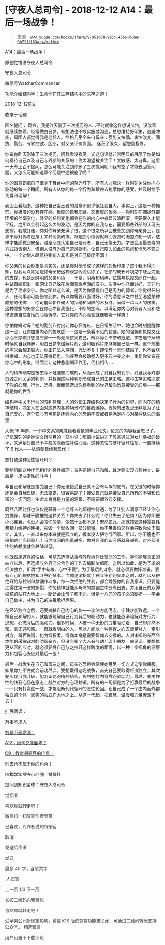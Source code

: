 # [守夜人总司令] - 2018-12-12 A14：最后一场战争！

> 来源：[`www.yuque.com/books/share/97051b78-926c-43e6-b0aa-0b72ff163ac4/vsfbkc`](https://www.yuque.com/books/share/97051b78-926c-43e6-b0aa-0b72ff163ac4/vsfbkc)



A14：最后一场战争！ 

原创觉悟者守夜人总司令 

守夜人总司令 

微信号WatcherCommander 

功能介绍结构学：生命体在其生存结构中的求存之道！ 

2018-12-12[原文](https://mp.weixin.qq.com/s?__biz=MzAxNDk1NjI2Mw==&mid=2247484108&idx=1&sn=24e77aaa15caf6d9c4565d1716c9f9d2&chksm=9b8a2144acfda8523e50735e4d7530ba7baf92ec87fc2591d5fd066259ea1ba82e1ed4030441&scene=27#wechat_redirect&cpage=453) 

收录于话题 

匿名提问： 司令，我是昨天删了三次提问的人…平时就像这样想说又怕，没改善就继续憋着，经常做白日梦。有想法也不敢实施或沟通，总想维持好印象，逃避冲突，周围人都觉得我是老好人。性格几乎全来自母亲：强势又怯懦、害怕改变、固执、勤劳、有掌控欲、胆小，对父亲评价负面。 迷茫了很久，望您能指导。 

你说你昨天删除了三次提问，问我看没看见。光这句话就非常明显的展示了你是如何看待自己以及自己与外部的关系的：你太渴望被关注了！太敏感、太自卑。这里一天有上百个提问，怎么可能关注到你删了三次提问呢？我有空了才能去回答问题，又怎么可能知道哪个问题中途被删了呢？ 

你的潜意识把自己置身于舞台中间的聚光灯下，所有人向观众一样时刻关注你内心波动的每一个瞬间。所有人从你的每一个行为和眼神去揣摩你的感受，并及时给予关爱和理解！ 

表面上看起来，这种把自己当王者的潜意识似乎很狂妄自大。事实上，这是一种掩饰。你极度的没有存在感，极度的自我质疑，又极度的敏感——你时刻在捕捉外部环境的丝毫变化，外界的任何变化都会在你的内心中掀起波涛翻滚，需要很久才能平抚。之所以会引起这么大的波动，是因为你的自我存在，需要那些外部的认可去支撑。我敢打赌，你对你母亲充满了恨。这个恨之所以会被叠加到你母亲身上，是源于你对你自己身上某种同类的恨。越是胆小懦弱就越会强烈的渴望控制一切，这样才能感觉到安全。越是心底认定自己是弱者，自己无能无力。才更会用最恶毒的方式指责别人，怪别人没有为自己遮风挡雨，让自己陷入如此的焦虑和惶恐不安之中。一个对别人肆意挑剔的人其实是对自己极度不满！ 

你父亲的负面形象是真实的，还是你对他形成了这样的刻板印象？这个我不得而知，但我可以肯定是你母亲把这种观念传递给你了。在你的成长环境之中缺乏力量的支撑，也缺乏鲜明的父亲角色——于是，阴柔和琐碎，怯懦与执拗交织在一起，并试图编织出一张网让自己躲在后面获得点滴的安心。生活中你八面讨好，无非也是为了寻求安宁。你之所以这么做，是因为你感觉自己是无力的弱者，你觉得任何人、任何事都可能伤害到你，所以你需要八面讨好。你的潜意识之中甚至渴望某种臆想的伤害——你可能会把任何人的拒绝和回应的不及时，当做一种巨大的伤害。这种臆想的伤害会在你心中自我强化，不断的加码，以满足你内心对弱者人设和悲惨遭遇自哀自怜的心理诉求。它对你的内心而言就像吸毒一样爽！ 

你怕你妈对吗？她的勤劳和付出让你心怀愧疚，在日常生活中，她也会时刻提醒你这一点，让你加重内心的愧疚感——这是一条看不见的锁链。她的强势和执拗又让你心生恐惧并感觉压抑——你无法接受自己，所以你会不停的逃避，实在逃不掉的时候就自我麻痹，用白日梦来缓解片刻，这和吸鸦片来麻痹自己是一样。这个剂量的需求会越来越大，你正在坠入深渊，万劫不复！即便有一天你结婚了，也不会获得幸福，内心也无法获得抚慰。你甚至会被动卷入更多的冲突之中，重复你父亲在你心中的形象。继而会让这种悲剧循环作用，代代相传.... 

人的精神结构是被生存环境雕塑而成的，从而形成了对自我的判断，对自我与外部资源之间关系的判断，并根据这两种判断形成自己的生存策略。这种生存策略决定了你的心理、行为、选择，继而筛选出你想看到的世界和你愿意接受的幻境——那就是你的世界！ 

结构学中关于行为的预判原理：人的外部生存结构决定了行为的边界，而内在的精神结构，决定人在面对边界内各种场景时的自我选择。选择的出发点无非是为了让自己安心，这个安心有可能是抚慰内心的恐惧不安或者是满足内心对某种缺失的渴望 

大概 15 年前，一个中文系的亲戚给我看她的毕业论文。论文的内容我全忘记了，记忆深刻的是她论文所引用的一部小说：那部小说讲述了母亲通过对女儿幸福的破坏，来满足对自己不幸福的隐蔽性补偿心理。这种恶性的破坏循环往复，一直持续了 5 代人——从清朝延续到现代！ 

想打破这种恶性循环吗？ 

要想阻断这种代代相传的恶性循环：首先要跟自己和解，其次要实现自我独立，最后是一场决定性的斗争！ 

与自己和解就是接受自己！你无法接受自己就不会有斗争的底气，在关键的时候你还是会自我质疑，无法坚定，很容易跪了！接受自己就是接受自己所有的不堪和已知的一切问题！生命本身就是力量的源泉，不需要额外的支撑。 

既然八面讨好也仅仅是获得一个老好人的鄙视性待遇，为了让别人满意已经让你心力憔悴，那就干脆摧毁这种关系！你失去了什么呢？你只失去了恐惧！因为你即便小心翼翼，也没人会领你的情，依然什么都不是！既然如此，那就摧毁这种需要耗费精力维持的连接，摧毁一个就收回一部分能量。你不用害怕这样会导致你处于孤立，其实，一直以来你本来就是孤立的，根本没人把你当回事。所以，你干脆也不用把他们当回事儿！当你收回的能量越多，你对自我的认可感就会越强，对外部关注的依赖度就会越降越低。 

你既然是这样的性格，可以先选择从事与外界协作比较少的工作，等你能够真正的站立以后，再选择与外界充分合作的工作去编制价值网。之所以如此，是为了求的经济独立。所谓“手中有粮，心中不慌”。为了最后的斗争，就必须要做好准备，要有自己的根据地和斗争的资本。当你逐渐积累了独立生存的资本之后，就可以从拒绝开始与控制和禁锢作斗争，每一次拒绝的胜利，都会增强你的自我意识。只要能扛得住第一波的撕裂，你的精神就能从母体的禁锢之中分离出去，并用自己的双脚稳稳的站在大地上——断奶会让母子都不适，但是十八岁的孩子必须断奶——学会自己做主，并为自己的决策承担后果。 

在经济独立之后，还要摘掉自己内心的刺——淡泊方能明志，宁静才能致远。一个跟自己和解的人，就能够理解自己行为背后的驱动力，也就能逐渐理解对方行为、思想、心态背后的驱动力。很多时候，人被一种无形的力量驱动着，自己却浑然不知，毫无违和感。一眼就看明白的人，可以方能以一种包容之心去满足对方，牵引对方，将百炼钢，化为绕指柔。情商本身是需要智商去支撑的。人对未知的东西会本能的采取敌对的防御姿态，但没有哪个大人会与幼儿园小朋友一般见识。要想能更从容的应对，就必须要将自己与之拉开这样跨度的距离，以一种上帝视角的洞察力和包容心去应对最后一战！ 

最后一战发生在自己和母亲之间，母亲的恐惧会驱使她用尽一切方式迫使你屈服，如果你扛不住就会前功尽弃。要想赢得这场战争，首先自己要取得经济独立，其次要实现自我升级，能洞识她的精神结构，预判她行为背后的驱动力。最后，要用理性的铁石心肠在意志上战胜对方的心理拉锯。所有的一切都是为了打赢最后的战争——只有打赢这一战，才能阻断代代循环的恶性轮回。让自己成了一个由内而外都独立的个体，坚实的站立在大地之上。从这一代起，把智慧、温暖和力量传递下去！ 

扩展阅读： 

[万事不求人](http://mp.weixin.qq.com/s?__biz=MzAxNDk1NjI2Mw==&mid=2247483965&idx=1&sn=772d13791947ee6f32e5f0e66c084937&chksm=9b8a21b5acfda8a359a3292f1903c922302541f40601566167e13463062503a24f8f36a66c08&scene=21#wechat_redirect) 

[穷是万恶之源！](http://mp.weixin.qq.com/s?__biz=MzAxNDk1NjI2Mw==&mid=2247483823&idx=1&sn=e54ebe9891b302dc0bf1815c76ccf8b7&chksm=9b8a2227acfdab31a05e273addd9159d4b8263d58d3c58bf214841c8189157519719c3427306&scene=21#wechat_redirect) 

[A12：如何克服自卑？](http://mp.weixin.qq.com/s?__biz=MzAxNDk1NjI2Mw==&mid=2247484034&idx=1&sn=db0779cd2c15dff1ae7433e284dee542&chksm=9b8a210aacfda81cd0b51cdb8a5b695b6b205cd4e9aa3b3a31c4ac0ebc85581d5d598fd348f4&scene=21#wechat_redirect) 

[C9：教育是最高的门槛！](http://mp.weixin.qq.com/s?__biz=MzAxNDk1NjI2Mw==&mid=2247484066&idx=1&sn=e394d22ec0f989b141fd07650d135f0d&chksm=9b8a212aacfda83c7391343fb6def9c792717291512ef0f31934f472d9ad68416579489f571f&scene=21#wechat_redirect) 

[别去抢不属于你的角色！](http://mp.weixin.qq.com/s?__biz=MzAxNDk1NjI2Mw==&mid=2247484029&idx=1&sn=4468cd35b5dfa71d932a601ed59da256&chksm=9b8a21f5acfda8e3589b3a23804ac9705e847572f02165212389830fd9ee6f9226e709dac4a5&scene=21#wechat_redirect) 

结构学实战去小红圈：觉悟社 

提问到知识星球：守夜人总司令  

<ne-card data-card-name="image" data-card-type="inline" id="eUuWx" data-event-boundary="card" style="color: rgb(51, 51, 51);">

觉悟者 

喜欢你就转走吧！ 

微信扫一扫赞赏作者赞赏 

已喜欢，对作者说句悄悄话 

取消 

发送给作者 

发送 

最多 40 字，当前共字 

 人赞赏 

上一页 1/3 下一页 

长按二维码向我转账 

喜欢你就转走吧！ 

受苹果公司新规定影响，微信 iOS 版的赞赏功能被关闭，可通过二维码转账支持公众号。 <ne-h3 id="zw3g8" data-lake-id="zw3g8"><ne-heading-ext><ne-heading-anchor></ne-heading-anchor><ne-heading-fold></ne-heading-fold></ne-heading-ext><ne-heading-content>精选留言</ne-heading-content></ne-h3> 

用户设置不下载评论</ne-card>